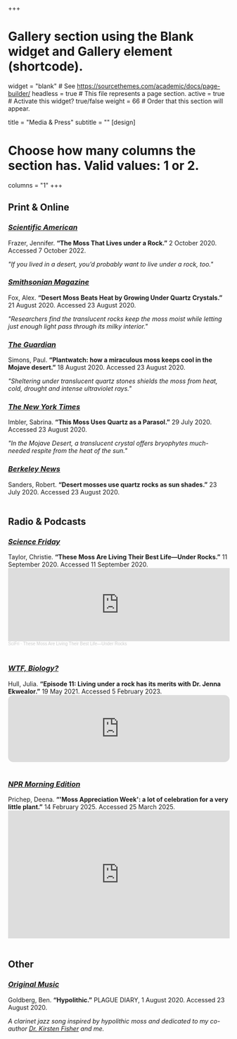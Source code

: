 +++
# Gallery section using the Blank widget and Gallery element (shortcode).
widget = "blank"  # See https://sourcethemes.com/academic/docs/page-builder/
headless = true  # This file represents a page section.
active = true  # Activate this widget? true/false
weight = 66  # Order that this section will appear.

title = "Media & Press"
subtitle = ""
[design]
  # Choose how many columns the section has. Valid values: 1 or 2.
  columns = "1"
+++
<h2>Print & Online</h2>
<h3><a href="https://www.scientificamerican.com/article/the-moss-that-lives-under-a-rock/" target="_blank"><i>Scientific American</i></a></h3>
Frazer, Jennifer. <b>“The Moss That Lives under a Rock.”</b> 2 October 2020. Accessed 7 October 2022.

<i>"If you lived in a desert, you’d probably want to live under a rock, too."</i> 
<br>

<h3><a href="https://www.smithsonianmag.com/smart-news/desert-moss-beats-heat-growing-under-quartz-crystals-180975624/" target="_blank"><i>Smithsonian Magazine</i></a></h3>
Fox, Alex. <b>“Desert Moss Beats Heat by Growing Under Quartz Crystals.”</b> 21 August 2020. Accessed 23 August 2020.

<i>"Researchers find the translucent rocks keep the moss moist while letting just enough light pass through its milky interior."</i> 
<br>

<h3><a href="https://www.theguardian.com/science/2020/aug/18/plantwatch-how-a-miraculous-moss-keeps-cool-in-the-mojave-desert" target="_blank"><i>The Guardian</i></a></h3>
Simons, Paul. <b>“Plantwatch: how a miraculous moss keeps cool in the Mojave desert.”</b> 18 August 2020. Accessed 23 August 2020.

<i>"Sheltering under translucent quartz stones shields the moss from heat, cold, drought and intense ultraviolet rays."</i> 
<br>

<h3><a href="https://www.nytimes.com/2020/07/29/science/moss-quartz-biology-syntrichia.html" target="_blank"><i>The New York Times</i></a></h3>
Imbler, Sabrina. <b>“This Moss Uses Quartz as a Parasol.”</b> 29 July 2020. Accessed 23 August 2020.

<i>"In the Mojave Desert, a translucent crystal offers bryophytes much-needed respite from the heat of the sun."</i> 
<br>

<h3><a href="https://news.berkeley.edu/2020/07/23/desert-mosses-use-quartz-rocks-as-sun-shades/" target="_blank"><i>Berkeley News</i></a></h3>
Sanders, Robert. <b>“Desert mosses use quartz rocks as sun shades.”</b> 23 July 2020. Accessed 23 August 2020.
<br>
<br>

<h2>Radio & Podcasts</h2>
<h3><a href="https://www.sciencefriday.com/segments/moss/" target="_blank"><i>Science Friday</i></a></h3>
Taylor, Christie. <b>“These Moss Are Living Their Best Life—Under Rocks.”</b> 11 September 2020. Accessed 11 September 2020.
<iframe width="100%" height="166" scrolling="no" frameborder="no" allow="autoplay" src="https://w.soundcloud.com/player/?url=https%3A//api.soundcloud.com/tracks/891702064&color=%2352514b&auto_play=false&hide_related=false&show_comments=true&show_user=true&show_reposts=false&show_teaser=true"></iframe><div style="font-size: 10px; color: #cccccc;line-break: anywhere;word-break: normal;overflow: hidden;white-space: nowrap;text-overflow: ellipsis; font-family: Interstate,Lucida Grande,Lucida Sans Unicode,Lucida Sans,Garuda,Verdana,Tahoma,sans-serif;font-weight: 100;"><a href="https://soundcloud.com/scifri" title="SciFri" target="_blank" style="color: #cccccc; text-decoration: none;">SciFri</a> · <a href="https://soundcloud.com/scifri/these-moss-are-living-their-best-lifeunder-rocks" title="These Moss Are Living Their Best Life—Under Rocks" target="_blank" style="color: #cccccc; text-decoration: none;">These Moss Are Living Their Best Life—Under Rocks</a></div>
<br>
<h3><a href="https://open.spotify.com/embed/episode/1hR1q0fe4E8jn32YajKoGP?utm_source=generator" target="_blank"><i>WTF, Biology?</i></a></h3>
Hull, Julia. <b>“Episode 11: Living under a rock has its merits with Dr. Jenna Ekwealor.”</b> 19 May 2021. Accessed 5 February 2023.
<iframe style="border-radius:12px" src="https://open.spotify.com/embed/episode/1hR1q0fe4E8jn32YajKoGP?utm_source=generator" width="100%" height="152" frameBorder="0" allowfullscreen="" allow="autoplay; clipboard-write; encrypted-media; fullscreen; picture-in-picture" loading="lazy"></iframe><br>
<br>
<h3><a href="https://www.npr.org/2025/02/14/nx-s1-5297194/moss-appreciation-week-mosses-plants-celebration-bryophyta-pacific-northwest-portland" target="_blank"><i>NPR Morning Edition</i></a></h3>
Prichep, Deena. <b>“'Moss Appreciation Week': a lot of celebration for a very little plant.”</b> 14 February 2025. Accessed 25 March 2025.
<iframe src="https://www.npr.org/player/embed/nx-s1-5297194/nx-s1-5358802-1" width="100%" height="290" frameborder="0" scrolling="no" title="NPR embedded audio player"></iframe><br>
<br>

<h2>Other</h2>
<h3><a href="https://ben-goldberg--bag-production-records.bandcamp.com/track/august-1-2020-hypolithic-dedication-to-dr-kirsten-fisher-jenna-ekwealor" target="_blank"><i>Original Music</i></a></h3>
Goldberg, Ben. <b>“Hypolithic.”</b> PLAGUE DIARY, 1 August 2020. Accessed 23 August 2020.

<i>A clarinet jazz song inspired by hypolithic moss and dedicated to my co-author <a href="https://kfisherlab.weebly.com/people.html" target="_blank">Dr. Kirsten Fisher</a> and me.</i> 
<br>




